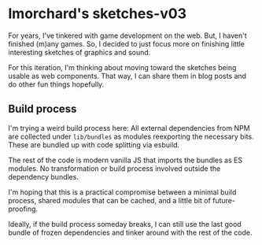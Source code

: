# lmorchard's sketches-v03

For years, I've tinkered with game development on the web. But, I haven't finished (m)any games. So, I decided to just focus more on finishing little interesting sketches of graphics and sound.

For this iteration, I'm thinking about moving toward the sketches being usable as web components. That way, I can share them in blog posts and do other fun things hopefully.

## Build process

I'm trying a weird build process here: All external dependencies from NPM are collected under `lib/bundles` as modules reexporting the necessary bits. These are bundled up with code splitting via esbuild.

The rest of the code is modern vanilla JS that imports the bundles as ES modules. No transformation or build process involved outside the dependency bundles.

I'm hoping that this is a practical compromise between a minimal build process, shared modules that can be cached, and a little bit of future-proofing.

Ideally, if the build process someday breaks, I can still use the last good bundle of frozen dependencies and tinker around with the rest of the code.
